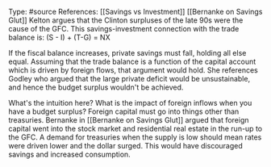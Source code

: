 Type: #source 
References: [[Savings vs Investment]]
[[Bernanke on Savings Glut]]
Kelton argues that the Clinton surpluses of the late 90s were the cause of the GFC.
This savings-investment connection with the trade balance is:
(S - I) + (T-G) = NX

If the fiscal balance increases, private savings must fall, holding all else equal. Assuming that the trade balance is a function of the capital account which is driven by foreign flows, that argument would hold. She references Godley who argued that the large private deficit would be unsustainable, and hence the budget surplus wouldn't be achieved. 

What's the intuition here? What is the impact of foreign inflows when you have a budget surplus? Foreign capital must go into things other than treasuries. Bernanke in [[Bernanke on Savings Glut]] argued that foreign capital went into the stock market and residential real estate in the run-up to the GFC. A demand for treasuries when the supply is low should mean rates were driven lower and the dollar surged. This would have discouraged savings and increased consumption. 